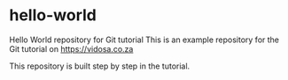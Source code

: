 # hello-world
Hello World repository for Git tutorial
This is an example repository for the Git tutorial on https://vidosa.co.za

This repository is built step by step in the tutorial.